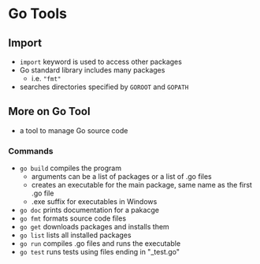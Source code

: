 # Go Tools

## Import

- `import` keyword is used to access other packages
- Go standard library includes many packages
  - i.e. `"fmt"`
- searches directories specified by `GOROOT` and `GOPATH`

## More on Go Tool

- a tool to manage Go source code

### Commands

- `go build` compiles the program
  - arguments can be a list of packages or a list of .go files
  - creates an executable for the main package, same name as the first .go file
  - .exe suffix for executables in Windows
- `go doc` prints documentation for a pakacge
- `go fmt` formats source code files
- `go get` downloads packages and installs them
- `go list` lists all installed packages
- `go run` compiles .go files and runs the executable
- `go test` runs tests using files ending in "_test.go"

